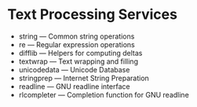 # Text Processing Services

- string — Common string operations
- re — Regular expression operations
- difflib — Helpers for computing deltas
- textwrap — Text wrapping and filling
- unicodedata — Unicode Database
- stringprep — Internet String Preparation
- readline — GNU readline interface
- rlcompleter — Completion function for GNU readline

